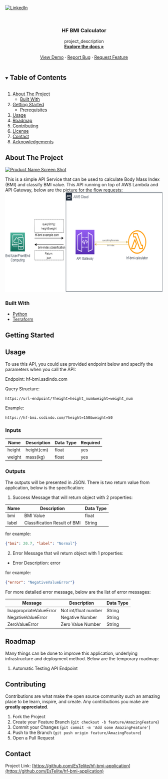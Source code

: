 <!--
*** Thanks for checking out the Best-README-Template. If you have a suggestion
*** that would make this better, please fork the repo and create a pull request
*** or simply open an issue with the tag "enhancement".
*** Thanks again! Now go create something AMAZING! :D
***
***
***
*** To avoid retyping too much info. Do a search and replace for the following:
*** github_username, repo_name, twitter_handle, email, project_title, project_description
-->



<!-- PROJECT SHIELDS -->
<!--
*** I'm using markdown "reference style" links for readability.
*** Reference links are enclosed in brackets [ ] instead of parentheses ( ).
*** See the bottom of this document for the declaration of the reference variables
*** for contributors-url, forks-url, etc. This is an optional, concise syntax you may use.
*** https://www.markdownguide.org/basic-syntax/#reference-style-links
-->
[![LinkedIn][linkedin-shield]][linkedin-url]



<!-- PROJECT LOGO -->
<br />
<p align="center">
  <h3 align="center">HF BMI Calculator</h3>

  <p align="center">
    project_description
    <br />
    <a href="https://github.com/EsTelite/hf-bmi-application"><strong>Explore the docs »</strong></a>
    <br />
    <br />
    <a href="https://hf-bmi.ssdindo.com?height=150&weight=50">View Demo</a>
    ·
    <a href="https://github.com/EsTelite/hf-bmi-application">Report Bug</a>
    ·
    <a href="https://github.com/EsTelite/hf-bmi-application">Request Feature</a>
  </p>
</p>



<!-- TABLE OF CONTENTS -->
<details open="open">
  <summary><h2 style="display: inline-block">Table of Contents</h2></summary>
  <ol>
    <li>
      <a href="#about-the-project">About The Project</a>
      <ul>
        <li><a href="#built-with">Built With</a></li>
      </ul>
    </li>
    <li>
      <a href="#getting-started">Getting Started</a>
      <ul>
        <li><a href="#prerequisites">Prerequisites</a></li>
      </ul>
    </li>
    <li><a href="#usage">Usage</a></li>
    <li><a href="#roadmap">Roadmap</a></li>
    <li><a href="#contributing">Contributing</a></li>
    <li><a href="#license">License</a></li>
    <li><a href="#contact">Contact</a></li>
    <li><a href="#acknowledgements">Acknowledgements</a></li>
  </ol>
</details>



<!-- ABOUT THE PROJECT -->
## About The Project

[![Product Name Screen Shot][product-screenshot]]()

This is a simple API Service that can be used to calculate Body Mass Index (BMI) and classify BMI value. 
This API running on top of AWS Lambda and API Gateway, below are the picture for the flow requests:</br>
  <a href="https://github.com/EsTelite/hf-bmi-application">
    <img src="images/flow-req.png" alt="Logo" width="653" height="317">
  </a>



### Built With

* [Python](https://www.python.org/)
* [Terraform](https://www.terraform.io/)


<!-- GETTING STARTED -->
## Getting Started


<!-- USAGE EXAMPLES -->
## Usage
To use this API, you could use provided endpoint below and specify the parameters when you call the API:

Endpoint: hf-bmi.ssdindo.com

Query Structure: 
```shell
https://url-endpoint/?height=height_num&weight=weight_num
```


Example:
```shell
https://hf-bmi.ssdindo.com/?height=150&weight=50
```

### Inputs
Name | Description | Data Type | Required
--- | --- | --- | ---
height | height(cm) | float | yes |
weight | mass(kg) | float | yes

### Outputs
The outputs will be presented in JSON. There is two return value from application, below is the specification:
1. Success Message that will return object with 2 properties:

Name | Description | Data Type
--- | --- | --- 
bmi | BMI Value | float 
label | Classification Result of BMI  | String |

for example:

```json
{"bmi": 20.7, "label": "Normal"}
```


2. Error Message that wil return object with 1 properties:
* Error Description: error
  
for example:
  ```json
  {"error": "NegativeValueError"}
  ```
For more detailed error message, below are the list of error messages:

Message | Description | Data Type
--- | --- | --- 
InappropriateValueError | Not int/float number | String | 
NegativeValueError | Negative Number  | String |
ZeroValueError| Zero Value Number | String|




<!-- ROADMAP -->
## Roadmap

Many things can be done to improve this application, underlying infrastructure and deployment method. Below are the temporary roadmap:
1. Automatic Testing API Endpoint


<!-- CONTRIBUTING -->
## Contributing

Contributions are what make the open source community such an amazing place to be learn, inspire, and create. Any contributions you make are **greatly appreciated**.

1. Fork the Project
2. Create your Feature Branch (`git checkout -b feature/AmazingFeature`)
3. Commit your Changes (`git commit -m 'Add some AmazingFeature'`)
4. Push to the Branch (`git push origin feature/AmazingFeature`)
5. Open a Pull Request


<!-- CONTACT -->
## Contact

Project Link: [https://github.com/EsTelite/hf-bmi-application](https://github.com/EsTelite/hf-bmi-application)



<!-- MARKDOWN LINKS & IMAGES -->
<!-- https://www.markdownguide.org/basic-syntax/#reference-style-links -->
[linkedin-shield]: https://img.shields.io/badge/-LinkedIn-black.svg?style=for-the-badge&logo=linkedin&colorB=555
[linkedin-url]: https://www.linkedin.com/in/riski-cahyadi-381977130/
[product-screenshot]: https://img.shields.io/badge/-LinkedIn-black.svg?style=for-the-badge&logo=linkedin&colorB=555
